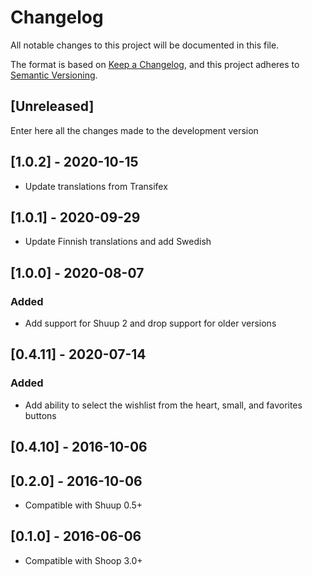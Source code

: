 # Changelog
All notable changes to this project will be documented in this file.

The format is based on [Keep a Changelog](https://keepachangelog.com/en/1.0.0/),
and this project adheres to [Semantic Versioning](https://semver.org/spec/v2.0.0.html).

## [Unreleased]

Enter here all the changes made to the development version

## [1.0.2] - 2020-10-15

- Update translations from Transifex


## [1.0.1] - 2020-09-29

- Update Finnish translations and add Swedish


## [1.0.0] - 2020-08-07

### Added

- Add support for Shuup 2 and drop support for older versions

## [0.4.11] - 2020-07-14

### Added

- Add ability to select the wishlist from the heart, small, and favorites buttons

## [0.4.10] - 2016-10-06

## [0.2.0] - 2016-10-06

- Compatible with Shuup 0.5+

## [0.1.0] - 2016-06-06

- Compatible with Shoop 3.0+
